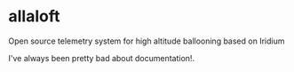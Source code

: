 allaloft
========

Open source telemetry system for high altitude ballooning based on Iridium

I've always been pretty bad about documentation!.
